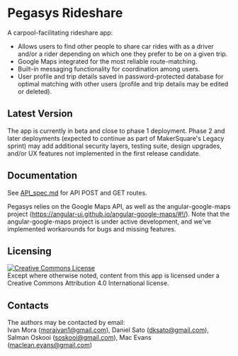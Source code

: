 # Pegasys Rideshare

A carpool-facilitating rideshare app:

* Allows users to find other people to share car rides with as a driver and/or a rider depending on which one they prefer to be on a given trip.
* Google Maps integrated for the most reliable route-matching.
* Built-in messaging functionality for coordination among users.
* User profile and trip details saved in password-protected database for optimal matching with other users (profile and trip details may be edited or deleted).

## Latest Version

The app is currently in beta and close to phase 1 deployment. Phase 2 and later deployments (expected to continue as part of MakerSquare's Legacy sprint) may add additional security layers, testing suite, design upgrades, and/or UX features not implemented in the first release candidate.

## Documentation

See [API_spec.md](https://github.com/pegasys-rideshare/pegasys/blob/master/API_spec.md) for API POST and GET routes.

Pegasys relies on the Google Maps API, as well as the angular-google-maps
project (https://angular-ui.github.io/angular-google-maps/#!/). Note that
the angular-google-maps project is under active development, and we've 
implemented workarounds for bugs and missing features.

## Licensing

<a rel="license" href="http://creativecommons.org/licenses/by-nc-sa/4.0/"><img alt="Creative Commons License" style="border-width:0" src="https://i.creativecommons.org/l/by-nc-sa/4.0/88x31.png" /></a></br>Except where otherwise noted, content from this app is licensed under a Creative Commons Attribution 4.0 International license.

## Contacts

The authors may be contacted by email:</br>
Ivan Mora ([moraivan1@gmail.com](mailto:moraivan1@gmail.com)), Daniel Sato ([dksato@gmail.com](mailto:dksato@gmail.com)), Salman Oskooi ([soskooi@gmail.com](mailto:soskooi@gmail.com)), Mac Evans ([maclean.evans@gmail.com](mailto:maclean.evans@gmail.com))
